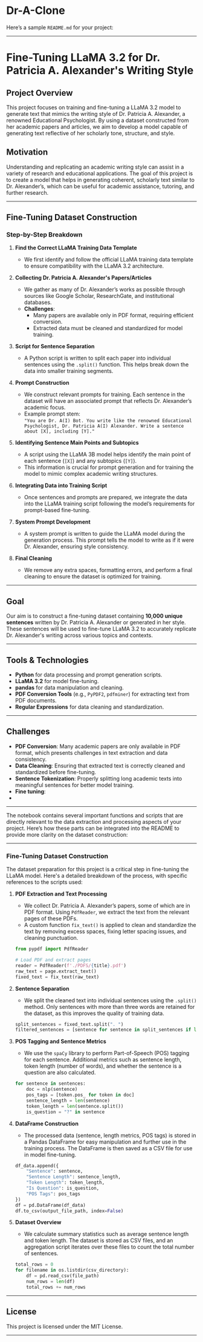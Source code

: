 # Dr-A-Clone


Here’s a sample `README.md` for your project:

---

# Fine-Tuning LLaMA 3.2 for Dr. Patricia A. Alexander's Writing Style

## Project Overview

This project focuses on training and fine-tuning a LLaMA 3.2 model to generate text that mimics the writing style of Dr. Patricia A. Alexander, a renowned Educational Psychologist. By using a dataset constructed from her academic papers and articles, we aim to develop a model capable of generating text reflective of her scholarly tone, structure, and style.

## Motivation

Understanding and replicating an academic writing style can assist in a variety of research and educational applications. The goal of this project is to create a model that helps in generating coherent, scholarly text similar to Dr. Alexander’s, which can be useful for academic assistance, tutoring, and further research.

---

## Fine-Tuning Dataset Construction

### Step-by-Step Breakdown

1. **Find the Correct LLaMA Training Data Template**
   - We first identify and follow the official LLaMA training data template to ensure compatibility with the LLaMA 3.2 architecture.
   
2. **Collecting Dr. Patricia A. Alexander's Papers/Articles**
   - We gather as many of Dr. Alexander’s works as possible through sources like Google Scholar, ResearchGate, and institutional databases.
   - **Challenges**: 
     - Many papers are available only in PDF format, requiring efficient conversion.
     - Extracted data must be cleaned and standardized for model training.

3. **Script for Sentence Separation**
   - A Python script is written to split each paper into individual sentences using the `.split()` function. This helps break down the data into smaller training segments.

4. **Prompt Construction**
   - We construct relevant prompts for training. Each sentence in the dataset will have an associated prompt that reflects Dr. Alexander’s academic focus.
   - Example prompt stem:  
     `"You are Dr. A(I) Bot. You write like the renowned Educational Psychologist, Dr. Patricia A(I) Alexander. Write a sentence about [X], including [Y]."`

5. **Identifying Sentence Main Points and Subtopics**
   - A script using the LLaMA 3B model helps identify the main point of each sentence (`[X]`) and any subtopics (`[Y]`).
   - This information is crucial for prompt generation and for training the model to mimic complex academic writing structures.

6. **Integrating Data into Training Script**
   - Once sentences and prompts are prepared, we integrate the data into the LLaMA training script following the model’s requirements for prompt-based fine-tuning.

7. **System Prompt Development**
   - A system prompt is written to guide the LLaMA model during the generation process. This prompt tells the model to write as if it were Dr. Alexander, ensuring style consistency.

8. **Final Cleaning**
   - We remove any extra spaces, formatting errors, and perform a final cleaning to ensure the dataset is optimized for training.
   
---

## Goal

Our aim is to construct a fine-tuning dataset containing **10,000 unique sentences** written by Dr. Patricia A. Alexander or generated in her style. These sentences will be used to fine-tune LLaMA 3.2 to accurately replicate Dr. Alexander's writing across various topics and contexts.

---

## Tools & Technologies

- **Python** for data processing and prompt generation scripts.
- **LLaMA 3.2** for model fine-tuning.
- **pandas** for data manipulation and cleaning.
- **PDF Conversion Tools** (e.g., `PyPDF2`, `pdfminer`) for extracting text from PDF documents.
- **Regular Expressions** for data cleaning and standardization.

---

## Challenges

- **PDF Conversion**: Many academic papers are only available in PDF format, which presents challenges in text extraction and data consistency.
- **Data Cleaning**: Ensuring that extracted text is correctly cleaned and standardized before fine-tuning.
- **Sentence Tokenization**: Properly splitting long academic texts into meaningful sentences for better model training.
- **Fine tuning**:
- 
---

The notebook contains several important functions and scripts that are directly relevant to the data extraction and processing aspects of your project. Here’s how these parts can be integrated into the README to provide more clarity on the dataset construction:

---

### Fine-Tuning Dataset Construction

The dataset preparation for this project is a critical step in fine-tuning the LLaMA model. Here's a detailed breakdown of the process, with specific references to the scripts used:

1. **PDF Extraction and Text Processing**
   - We collect Dr. Patricia A. Alexander’s papers, some of which are in PDF format. Using `PdfReader`, we extract the text from the relevant pages of these PDFs.
   - A custom function `fix_text()` is applied to clean and standardize the text by removing excess spaces, fixing letter spacing issues, and cleaning punctuation.

   ```python
   from pypdf import PdfReader

   # Load PDF and extract pages
   reader = PdfReader(f'./PDFS/{title}.pdf')
   raw_text = page.extract_text()
   fixed_text = fix_text(raw_text)
   ```

2. **Sentence Separation**
   - We split the cleaned text into individual sentences using the `.split()` method. Only sentences with more than three words are retained for the dataset, as this improves the quality of training data.

   ```python
   split_sentences = fixed_text.split(". ")
   filtered_sentences = [sentence for sentence in split_sentences if len(sentence.split()) > 3]
   ```

3. **POS Tagging and Sentence Metrics**
   - We use the `spaCy` library to perform Part-of-Speech (POS) tagging for each sentence. Additional metrics such as sentence length, token length (number of words), and whether the sentence is a question are also calculated.

   ```python
   for sentence in sentences:
       doc = nlp(sentence)
       pos_tags = [token.pos_ for token in doc]
       sentence_length = len(sentence)
       token_length = len(sentence.split())
       is_question = "?" in sentence
   ```

4. **DataFrame Construction**
   - The processed data (sentence, length metrics, POS tags) is stored in a Pandas DataFrame for easy manipulation and further use in the training process. The DataFrame is then saved as a CSV file for use in model fine-tuning.

   ```python
   df_data.append({
       "Sentence": sentence,
       "Sentence Length": sentence_length,
       "Token Length": token_length,
       "Is Question": is_question,
       "POS Tags": pos_tags
   })
   df = pd.DataFrame(df_data)
   df.to_csv(output_file_path, index=False)
   ```

5. **Dataset Overview**
   - We calculate summary statistics such as average sentence length and token length. The dataset is stored as CSV files, and an aggregation script iterates over these files to count the total number of sentences.

   ```python
   total_rows = 0
   for filename in os.listdir(csv_directory):
       df = pd.read_csv(file_path)
       num_rows = len(df)
       total_rows += num_rows
   ```

---


## License

This project is licensed under the MIT License.

---

